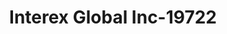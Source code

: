 ---
f_zip-code: 91352
f_state-code: CA
title: Interex Global Inc-19722
f_phone: 818-249-2675
f_city-only: Sun Valley
f_address: 11101 Sherman Way Sun Valley
f_location-unique-id: '19722'
slug: interex-global-inc-19722
updated-on: '2024-05-30T13:46:58.046Z'
created-on: '2024-05-30T13:36:59.803Z'
published-on: '2024-05-30T13:54:32.469Z'
f_city-state: cms/city/sun-valley-ca.md
f_company: cms/company/interex-global-inc.md
f_state: cms/state/california.md
layout: '[payday-loan].html'
tags: payday-loan
---